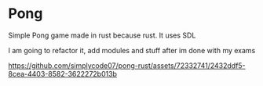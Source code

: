 # Pong
Simple Pong game made in rust because rust. It uses SDL

I am going to refactor it, add modules and stuff after im done with my exams

https://github.com/simplycode07/pong-rust/assets/72332741/2432ddf5-8cea-4403-8582-3622272b013b

